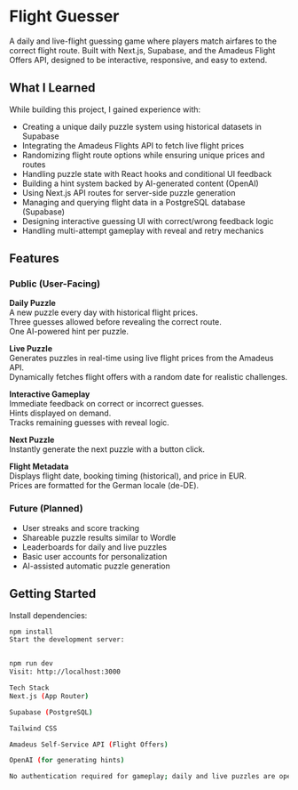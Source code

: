# Flight Guesser

A daily and live-flight guessing game where players match airfares to the correct flight route. Built with Next.js, Supabase, and the Amadeus Flight Offers API, designed to be interactive, responsive, and easy to extend.

## What I Learned

While building this project, I gained experience with:

- Creating a unique daily puzzle system using historical datasets in Supabase
- Integrating the Amadeus Flights API to fetch live flight prices
- Randomizing flight route options while ensuring unique prices and routes
- Handling puzzle state with React hooks and conditional UI feedback
- Building a hint system backed by AI-generated content (OpenAI)
- Using Next.js API routes for server-side puzzle generation
- Managing and querying flight data in a PostgreSQL database (Supabase)
- Designing interactive guessing UI with correct/wrong feedback logic
- Handling multi-attempt gameplay with reveal and retry mechanics

## Features

### Public (User-Facing)

**Daily Puzzle**  
A new puzzle every day with historical flight prices.  
Three guesses allowed before revealing the correct route.  
One AI-powered hint per puzzle.

**Live Puzzle**  
Generates puzzles in real-time using live flight prices from the Amadeus API.  
Dynamically fetches flight offers with a random date for realistic challenges.

**Interactive Gameplay**  
Immediate feedback on correct or incorrect guesses.  
Hints displayed on demand.  
Tracks remaining guesses with reveal logic.

**Next Puzzle**  
Instantly generate the next puzzle with a button click.

**Flight Metadata**  
Displays flight date, booking timing (historical), and price in EUR.  
Prices are formatted for the German locale (de-DE).

### Future (Planned)

- User streaks and score tracking
- Shareable puzzle results similar to Wordle
- Leaderboards for daily and live puzzles
- Basic user accounts for personalization
- AI-assisted automatic puzzle generation

## Getting Started

Install dependencies:

```bash
npm install
Start the development server:


npm run dev
Visit: http://localhost:3000

Tech Stack
Next.js (App Router)

Supabase (PostgreSQL)

Tailwind CSS

Amadeus Self-Service API (Flight Offers)

OpenAI (for generating hints)

No authentication required for gameplay; daily and live puzzles are open to all users.

